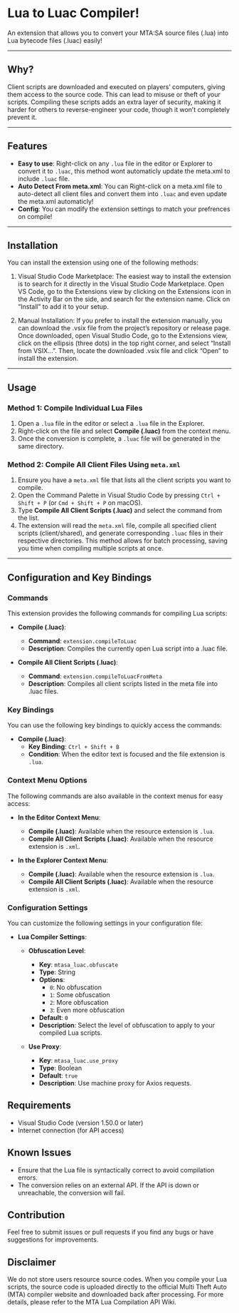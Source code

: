 # Lua to Luac Compiler!

An extension that allows you to convert your MTA:SA source files (.lua) into Lua bytecode files (.luac) easily!

---

## Why?

Client scripts are downloaded and executed on players’ computers, giving them access to the source code. This can lead to misuse or theft of your scripts. Compiling these scripts adds an extra layer of security, making it harder for others to reverse-engineer your code, though it won’t completely prevent it.

---

## Features

- **Easy to use**: Right-click on any `.lua` file in the editor or Explorer to convert it to `.luac`, this method wont automaticly update the meta.xml to include `.luac` file.
- **Auto Detect From meta.xml**: You can Right-click on a meta.xml file to auto-detect all client files and convert them into `.luac` and even update the meta.xml automaticly!
- **Config**: You can modify the extension settings to match your prefrences on compile!

---

## Installation

You can install the extension using one of the following methods:

1. Visual Studio Code Marketplace: The easiest way to install the extension is to search for it directly in the Visual Studio Code Marketplace. Open VS Code, go to the Extensions view by clicking on the Extensions icon in the Activity Bar on the side, and search for the extension name. Click on “Install” to add it to your setup.

2. Manual Installation: If you prefer to install the extension manually, you can download the .vsix file from the project’s repository or release page. Once downloaded, open Visual Studio Code, go to the Extensions view, click on the ellipsis (three dots) in the top right corner, and select “Install from VSIX…”. Then, locate the downloaded .vsix file and click “Open” to install the extension.

---

## Usage

### Method 1: Compile Individual Lua Files
1. Open a `.lua` file in the editor or select a `.lua` file in the Explorer.
2. Right-click on the file and select **Compile (.luac)** from the context menu.
3. Once the conversion is complete, a `.luac` file will be generated in the same directory.

### Method 2: Compile All Client Files Using `meta.xml`
1. Ensure you have a `meta.xml` file that lists all the client scripts you want to compile.
2. Open the Command Palette in Visual Studio Code by pressing `Ctrl + Shift + P` (or `Cmd + Shift + P` on macOS).
3. Type **Compile All Client Scripts (.luac)** and select the command from the list.
4. The extension will read the `meta.xml` file, compile all specified client scripts (client/shared), and generate corresponding `.luac` files in their respective directories. This method allows for batch processing, saving you time when compiling multiple scripts at once.

---

## Configuration and Key Bindings

### Commands

This extension provides the following commands for compiling Lua scripts:

- **Compile (.luac)**: 
  - **Command**: `extension.compileToLuac`
  - **Description**: Compiles the currently open Lua script into a .luac file.

- **Compile All Client Scripts (.luac)**: 
  - **Command**: `extension.compileToLuacFromMeta`
  - **Description**: Compiles all client scripts listed in the meta file into .luac files.

### Key Bindings

You can use the following key bindings to quickly access the commands:

- **Compile (.luac)**: 
  - **Key Binding**: `Ctrl + Shift + B`
  - **Condition**: When the editor text is focused and the file extension is `.lua`.

### Context Menu Options

The following commands are also available in the context menus for easy access:

- **In the Editor Context Menu**:
  - **Compile (.luac)**: Available when the resource extension is `.lua`.
  - **Compile All Client Scripts (.luac)**: Available when the resource extension is `.xml`.

- **In the Explorer Context Menu**:
  - **Compile (.luac)**: Available when the resource extension is `.lua`.
  - **Compile All Client Scripts (.luac)**: Available when the resource extension is `.xml`.

### Configuration Settings

You can customize the following settings in your configuration file:

- **Lua Compiler Settings**:
  - **Obfuscation Level**:
    - **Key**: `mtasa_luac.obfuscate`
    - **Type**: String
    - **Options**: 
      - `0`: No obfuscation
      - `1`: Some obfuscation
      - `2`: More obfuscation
      - `3`: Even more obfuscation
    - **Default**: `0`
    - **Description**: Select the level of obfuscation to apply to your compiled Lua scripts.

  - **Use Proxy**:
    - **Key**: `mtasa_luac.use_proxy`
    - **Type**: Boolean
    - **Default**: `true`
    - **Description**: Use machine proxy for Axios requests.

## Requirements

- Visual Studio Code (version 1.50.0 or later)
- Internet connection (for API access)

## Known Issues

- Ensure that the Lua file is syntactically correct to avoid compilation errors.
- The conversion relies on an external API. If the API is down or unreachable, the conversion will fail.

## Contribution

Feel free to submit issues or pull requests if you find any bugs or have suggestions for improvements.

## Disclaimer

We do not store users resource source codes. When you compile your Lua scripts, the source code is uploaded directly to the official Multi Theft Auto (MTA) compiler website and downloaded back after processing. For more details, please refer to the MTA Lua Compilation API Wiki.